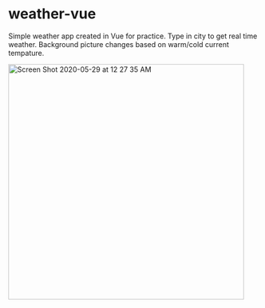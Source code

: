 # weather-vue
Simple weather app created in Vue for practice. Type in city to get real time weather. Background picture changes based on warm/cold current tempature.

<img width="472" alt="Screen Shot 2020-05-29 at 12 27 35 AM" src="https://user-images.githubusercontent.com/25889133/83233601-cc424f80-a143-11ea-99f4-c242f2a5571e.png" width=“360x350”>
